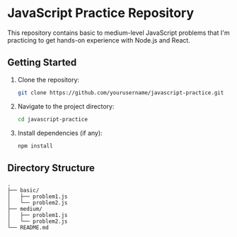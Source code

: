 # JavaScript Practice Repository

This repository contains basic to medium-level JavaScript problems that I'm practicing to get hands-on experience with Node.js and React.

## Getting Started

1. Clone the repository:
    ```sh
    git clone https://github.com/yourusername/javascript-practice.git
    ```
2. Navigate to the project directory:
    ```sh
    cd javascript-practice
    ```
3. Install dependencies (if any):
    ```sh
    npm install
    ```

## Directory Structure

```plaintext
.
├── basic/
│   ├── problem1.js
│   └── problem2.js
├── medium/
│   ├── problem1.js
│   └── problem2.js
└── README.md
